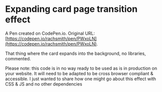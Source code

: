 # Expanding card page transition effect

A Pen created on CodePen.io. Original URL: [https://codepen.io/rachsmith/pen/PWxoLN](https://codepen.io/rachsmith/pen/PWxoLN).

That thing where the card expands into the background,  no libraries, commented.

Please note: this code is in no way ready to be used as is in production on your website. It will need to be adapted to be cross browser compliant & accessible. I just wanted to share how one might go about this effect with CSS & JS and no other dependencies
